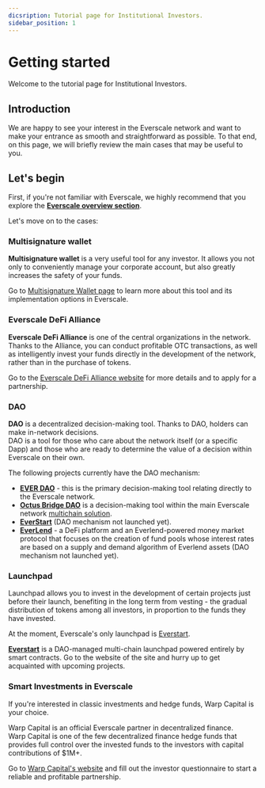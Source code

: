 ```yaml
---
dicsription: Tutorial page for Institutional Investors. 
sidebar_position: 1
---
```


# Getting started

Welcome to the tutorial page for Institutional Investors. 

## Introduction 

We are happy to see your interest in the Everscale network and want to make your entrance as smooth and straightforward as possible. 
To that end, on this page, we will briefly review the main cases that may be useful to you.

## Let's begin

First, if you're not familiar with Everscale, we highly recommend that you explore the [**Everscale overview section**](../../../concept/everscale-overview/). 

Let's move on to the cases:

### Multisignature wallet

**Multisignature wallet** is a very useful tool for any investor. It allows you not only to conveniently manage your corporate account, but also greatly increases the safety of your funds. 

Go to [Multisignature Wallet page](multisig.md) to learn more about this tool and its implementation options in Everscale.

### Everscale DeFi Alliance

**Everscale DeFi Alliance** is one of the central organizations in the network.  
Thanks to the Alliance, you can conduct profitable OTC transactions, as well as intelligently invest your funds directly in the development of the network, rather than in the purchase of tokens. 

Go to the [Everscale DeFi Alliance website](https://everalliance.org/) for more details and to apply for a partnership. 

### DAO

**DAO** is a decentralized decision-making tool. Thanks to DAO, holders can make in-network decisions.  
DAO is a tool for those who care about the network itself (or a specific Dapp) and those who are ready to determine the value of a decision within Everscale on their own.

The following projects currently have the DAO mechanism: 

- [**EVER DAO**](https://everdao.net/) - this is the primary decision-making tool relating directly to the Everscale network. 
- [**Octus Bridge DAO**](https://app.octusbridge.io/governance) is a decision-making tool within the main Everscale network [multichain solution](https://octusbridge.io). 
- [**EverStart**](#launchpad) (DAO mechanism not launched yet).
- [**EverLend**](https://everlend.app/) - a DeFi platform and an Everlend-powered money market protocol that focuses on the creation of fund pools whose interest rates are based on a supply and demand algorithm of Everlend assets (DAO mechanism not launched yet).

### Launchpad 

Launchpad allows you to invest in the development of certain projects just before their launch, benefiting in the long term from vesting - the gradual distribution of tokens among all investors, in proportion to the funds they have invested. 

At the moment, Everscale's only launchpad is [Everstart](https://everstart.io/).

[**Everstart**](https://everstart.io/) is a DAO-managed multi-chain launchpad powered entirely by smart contracts.
Go to the website of the site and hurry up to get acquainted with upcoming projects.

### Smart Investments in Everscale

If you're interested in classic investments and hedge funds, Warp Capital is your choice. 

Warp Capital is an official Everscale partner in decentralized finance.   
Warp Capital is one of the few decentralized finance hedge funds that provides full control over the invested funds to the investors with capital contributions of $1M+.

Go to [Warp Capital's website](https://warp.is/) and fill out the investor questionnaire to start a reliable and profitable partnership. 

